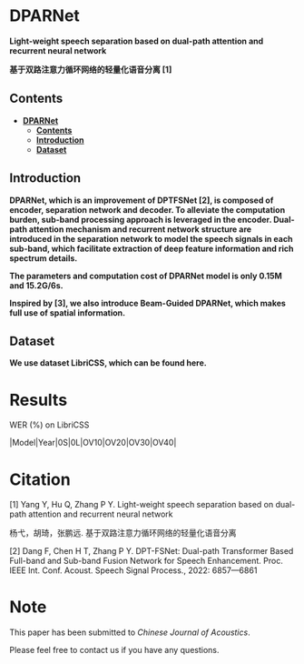 # DPARNet
**Light-weight speech separation based on dual-path attention and recurrent neural network**

**基于双路注意力循环网络的轻量化语音分离 [1]**

## Contents 
* **[DPARNet](#dparnet)**
  * **[Contents](#contents)**
  * **[Introduction](#introduction)**
  * **[Dataset](#dataset)**

## Introduction
**DPARNet, which is an improvement of DPTFSNet [2], is composed of encoder, separation network and decoder. To alleviate the computation burden, sub-band processing approach is leveraged in the encoder. Dual-path attention mechanism and recurrent network structure are introduced in the separation network to model the speech signals in each sub-band, which facilitate extraction of deep feature information and rich spectrum details.**

**The parameters and computation cost of DPARNet model is only 0.15M and 15.2G/6s.**

**Inspired by [3], we also introduce Beam-Guided DPARNet, which makes full use of spatial information.**

## Dataset
**We use dataset LibriCSS, which can be found here.**

# Results
WER (%) on LibriCSS

|Model|Year|0S|0L|OV10|OV20|OV30|OV40|


# Citation
[1] Yang Y, Hu Q, Zhang P Y. Light-weight speech separation based on dual-path attention and recurrent neural network 

杨弋，胡琦，张鹏远. 基于双路注意力循环网络的轻量化语音分离

[2] Dang F, Chen H T, Zhang P Y. DPT-FSNet: Dual-path Transformer Based Full-band and Sub-band Fusion Network for Speech Enhancement. Proc. IEEE
Int. Conf. Acoust. Speech Signal Process., 2022: 6857—6861

# Note
This paper has been submitted to *Chinese Journal of Acoustics*.

Please feel free to contact us if you have any questions.
